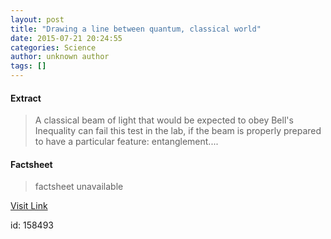 ```yaml
---
layout: post
title: "Drawing a line between quantum, classical world"
date: 2015-07-21 20:24:55
categories: Science
author: unknown author
tags: []
---
```



#### Extract
>A classical beam of light that would be expected to obey Bell's Inequality can fail this test in the lab, if the beam is properly prepared to have a particular feature: entanglement....

#### Factsheet
>factsheet unavailable

[Visit Link](http://www.sciencedaily.com/releases/2015/07/150721162455.htm)

id:  158493


